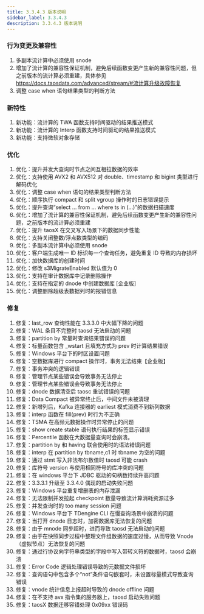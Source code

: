 ```yaml
---
title: 3.3.4.3 版本说明
sidebar_label: 3.3.4.3
description: 3.3.4.3 版本说明
---
```


### 行为变更及兼容性
1. 多副本流计算中必须使用 snode
1. 增加了流计算的兼容性保证机制，避免后续函数变更产生新的兼容性问题，但之前版本的流计算必须重建，具体参见 https://docs.taosdata.com/advanced/stream/#流计算升级故障恢复
1. 调整 case when 语句结果类型的判断方法
   
### 新特性
1. 新功能：流计算的 TWA 函数支持时间驱动的结果推送模式 
1. 新功能：流计算的 Interp 函数支持时间驱动的结果推送模式 
1. 新功能：支持微软对象存储 

### 优化
1.  优化：提升并发大查询时节点之间互相拉数据的效率 
1.  优化：支持使用 AVX2 和 AVX512 对 double、timestamp 和 bigint 类型进行解码优化 
1.  优化：调整 case when 语句的结果类型判断方法 
1.  优化：顺序执行 compact 和 split vgroup 操作时的日志错误提示 
1.  优化：提升查询“select ... from ... where ts in (...)”的数据扫描速度 
1.  优化：增加了流计算的兼容性保证机制，避免后续函数变更产生新的兼容性问题，之前版本的流计算必须重建 
1.  优化：提升 taosX 在交叉写入场景下的数据同步性能 
1.  优化：支持关闭整数/浮点数类型的编码 
1.  优化：多副本流计算中必须使用 snode 
1.  优化：客户端生成唯一 ID 标识每一个查询任务，避免重复 ID 导致的内存损坏 
1.  优化：加快数据库的创建时间 
1.  优化：修改 s3MigrateEnabled 默认值为 0 
1.  优化：支持在审计数据库中记录删除操作 
1.  优化：支持在指定的 dnode 中创建数据库 [企业版] 
1.  优化：调整删除超级表数据列时的报错信息 

### 修复
1. 修复：last_row 查询性能在 3.3.3.0 中大幅下降的问题 
1. 修复：WAL 条目不完整时 taosd 无法启动的问题 
1. 修复：partition by 常量时查询结果错误的问题 
1. 修复：标量函数包含 _wstart 且填充方式为 prev 时计算结果错误 
1. 修复：Windows 平台下的时区设置问题 
1. 修复：空数据库进行 compact 操作时，事务无法结束【企业版】 
1. 修复：事务冲突的逻辑错误 
1. 修复：管理节点某些错误会导致事务无法停止 
1. 修复：管理节点某些错误会导致事务无法停止 
1. 修复：dnode 数据清空后 taosc 重试错误的问题 
1. 修复：Data Compact 被异常终止后，中间文件未被清理 
1. 修复：新增列后，Kafka 连接器的 earliest 模式消费不到新列数据 
1. 修复：interp 函数在 fill(prev) 时行为不正确 
1. 修复：TSMA 在高频元数据操作时异常停止的问题 
1. 修复：show create stable 语句执行结果的标签显示错误 
1. 修复：Percentile 函数在大数据量查询时会崩溃。 
1. 修复：partition by 和 having 联合使用时的语法错误问题 
1. 修复：interp 在 partition by tbname,c1 时 tbname 为空的问题 
1. 修复：通过 stmt 写入非法布尔数值时 taosd 可能 crash 
1. 修复：库符号 version 与使用相同符号的库冲突的问题 
1. 修复：在 windows 平台下 JDBC 驱动的句柄数持续升高问题 
1. 修复：3.3.3.1 升级至 3.3.4.0 偶现的启动失败问题 
1. 修复：Windows 平台重复增删表的内存泄漏 
1. 修复：无法限制并发拉起 checkpoint 数量导致流计算消耗资源过多 
1. 修复：并发查询时的 too many session 问题 
1. 修复：Windows 平台下 TDengine CLI 在慢查询场景中崩溃的问题 
1. 修复：当打开 dnode 日志时，加密数据库无法恢复的问题 
1. 修复：由于 mnode 同步超时，进而导致 taosd 无法启动的问题 
1. 修复：由于在快照同步过程中整理文件组数据的速度过慢，从而导致 Vnode（虚拟节点）无法恢复的问题 
1. 修复：通过行协议向字符串类型的字段中写入带转义符的数据时，taosd 会崩溃 
1. 修复：Error Code 逻辑处理错误导致的元数据文件损坏 
1. 修复：查询语句中包含多个“not”条件语句嵌套时，未设置标量模式导致查询错误 
1. 修复：vnode 统计信息上报超时导致的 dnode offline 问题 
1. 修复：在不支持 avx 指令集的服务器上，taosd 启动失败问题 
1. 修复：taosX 数据迁移容错处理 0x09xx 错误码 
